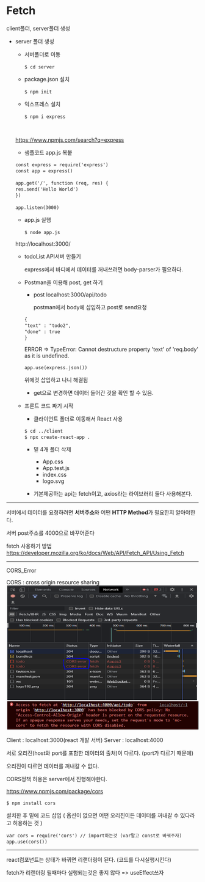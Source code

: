 # Fetch

client폴더, server폴더 생성

- server 폴더 생성

    - 서버폴더로 이동

        `$ cd server`

    - package.json 설치

        `$ npm init`

    - 익스프레스 설치

        `$ npm i express`
    

    <br/>

    https://www.npmjs.com/search?q=express


    - 샘플코드 app.js 복붙

    ```
    const express = require('express')
    const app = express()

    app.get('/', function (req, res) {
    res.send('Hello World')
    })  

    app.listen(3000)
    ```

    - app.js 실행

        `$ node app.js`

    http://localhost:3000/

    - todoList API서버 만들기

        express에서 바디에서 데이터를 꺼내쓰려면 body-parser가 필요하다.

    - Postman을 이용해 post, get 하기
        - post localhost:3000/api/todo
            
            postman에서 body에 삽입하고 post로 send요청

        ```
        {
        "text" : "todo2",
        "done" : true
        }
        ```

        
        ERROR => TypeError: Cannot destructure property 'text' of 'req.body' as it is undefined.

        ```
        app.use(express.json())
        ``` 

        위에것 삽입하고 나니 해결됨

        - get으로 변경하면 데이터 들어간 것을 확인 할 수 있음.

    - 프론트 코드 짜기 시작

        - 클라이언트 폴더로 이동해서 React 사용

        ```
        $ cd ../client
        $ npx create-react-app .
        ```
        
        - 밑 4개 폴더 삭제

            - App.css 
            - App.test.js
            -  index.css
            - logo.svg


        - 기본제공하는 api는 fetch이고, axios라는 라이브러리 둘다 사용해본다.

------------------------------

서버에서 데이터를 요청하려면 **서버주소**와 어떤 **HTTP Method**가 필요한지 알아야한다.

서버 post주소를 4000으로 바꾸어준다 

fetch 사용하기 방법
<https://developer.mozilla.org/ko/docs/Web/API/Fetch_API/Using_Fetch>


---------------------------------

CORS_Error

CORS : cross origin resource sharing
<img src="./img/CORS_Error.PNG" width="500" height="300">
<img src="./img/CORS_console.PNG" >

Client : localhost:3000(react 개발 서버)
Server : localhost:4000

서로 오리진(host와 port를 포함한 데이터의 출처)이 다르다. (port가 다르기 때문에)

오리진이 다르면 데이터를 꺼내갈 수 없다.

CORS정책 허용은 server에서 진행해야한다.

<https://www.npmjs.com/package/cors>

```
$ npm install cors
```
설치한 후 밑에 코드 삽입 ( 옵션이 없으면 어떤 오리진이든 데이터를 꺼내갈 수 있다라고 허용하는 것 )

```
var cors = require('cors') // import하는것 (var말고 const로 바꿔주자)
app.use(cors())
```

-----------------------


react컴포넌트는 상태가 바뀌면 리랜더링이 된다. (코드를 다시실행시킨다)

fetch가 리랜더링 될때마다 실행되는것은 좋지 않다 => useEffect쓰자

